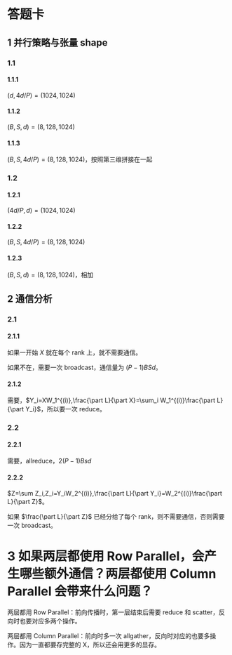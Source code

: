 # 答题卡

## 1 并行策略与张量 shape

### 1.1

#### 1.1.1
$(d,4d/P)=(1024,1024)$

#### 1.1.2
$(B,S,d)=(8,128,1024)$

#### 1.1.3
$(B,S,4d/P)=(8,128,1024)$，按照第三维拼接在一起

### 1.2


#### 1.2.1
$(4d/P,d)=(1024,1024)$

#### 1.2.2
$(B,S,4d/P)=(8,128,1024)$

#### 1.2.3
$(B,S,d)=(8,128,1024)$，相加

## 2 通信分析

### 2.1

#### 2.1.1
如果一开始 $X$ 就在每个 rank 上，就不需要通信。

如果不在，需要一次 broadcast，通信量为 $(P-1)BSd$。

#### 2.1.2
需要，$Y_i=XW_1^{(i)},\frac{\part L}{\part X}=\sum_i W_1^{(i)}\frac{\part L}{\part Y_i}$，所以要一次 reduce。

### 2.2

#### 2.2.1
需要，allreduce，$2(P-1)Bsd$

#### 2.2.2
$Z=\sum Z_i,Z_i=Y_iW_2^{(i)},\frac{\part L}{\part Y_i}=W_2^{(i)}\frac{\part L}{\part Z}$。

如果 $\frac{\part L}{\part Z}$ 已经分给了每个 rank，则不需要通信，否则需要一次 broadcast。

# 3 如果两层都使用 Row Parallel，会产生哪些额外通信？两层都使用 Column Parallel 会带来什么问题？
两层都用 Row Parallel：前向传播时，第一层结束后需要 reduce 和 scatter，反向时也要对应多两个操作。

两层都用 Column Parallel：前向时多一次 allgather，反向时对应的也要多操作。因为一直都要存完整的 X，所以还会用更多的显存。